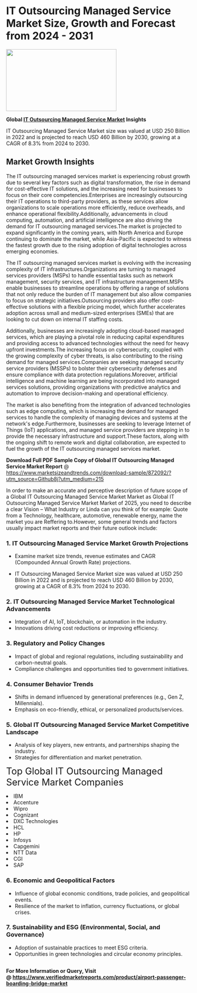 <H1>IT Outsourcing Managed Service Market Size, Growth and Forecast from 2024 - 2031</H1><img class="aligncenter size-medium wp-image-584254" src="https://thirdeyenews.in/wp-content/uploads/2024/09/Global-Market-Research-300x168.jpeg" alt="" width="300" height="168" /><p><strong>Global&nbsp;<a href="https://www.marketsizeandtrends.com/download-sample/872092/?utm_source=Github8j?utm_medium=215">IT Outsourcing Managed Service Market</a> Insights</strong></p><p>IT Outsourcing Managed Service Market size was valued at USD 250 Billion in 2022 and is projected to reach USD 460 Billion by 2030, growing at a CAGR of 8.3% from 2024 to 2030.</p><p><h2>Market Growth Insights</h2> <p>The IT outsourcing managed services market is experiencing robust growth due to several key factors such as digital transformation, the rise in demand for cost-effective IT solutions, and the increasing need for businesses to focus on their core competencies.Enterprises are increasingly outsourcing their IT operations to third-party providers, as these services allow organizations to scale operations more efficiently, reduce overheads, and enhance operational flexibility.Additionally, advancements in cloud computing, automation, and artificial intelligence are also driving the demand for IT outsourcing managed services.The market is projected to expand significantly in the coming years, with North America and Europe continuing to dominate the market, while Asia-Pacific is expected to witness the fastest growth due to the rising adoption of digital technologies across emerging economies.</p> <p>The IT outsourcing managed services market is evolving with the increasing complexity of IT infrastructures.Organizations are turning to managed services providers (MSPs) to handle essential tasks such as network management, security services, and IT infrastructure management.MSPs enable businesses to streamline operations by offering a range of solutions that not only reduce the burden of IT management but also allow companies to focus on strategic initiatives.Outsourcing providers also offer cost-effective solutions with a flexible pricing model, which further accelerates adoption across small and medium-sized enterprises (SMEs) that are looking to cut down on internal IT staffing costs.</p> <p>Additionally, businesses are increasingly adopting cloud-based managed services, which are playing a pivotal role in reducing capital expenditures and providing access to advanced technologies without the need for heavy upfront investments.The increasing focus on cybersecurity, coupled with the growing complexity of cyber threats, is also contributing to the rising demand for managed services.Companies are seeking managed security service providers (MSSPs) to bolster their cybersecurity defenses and ensure compliance with data protection regulations.Moreover, artificial intelligence and machine learning are being incorporated into managed services solutions, providing organizations with predictive analytics and automation to improve decision-making and operational efficiency.</p> <p>The market is also benefiting from the integration of advanced technologies such as edge computing, which is increasing the demand for managed services to handle the complexity of managing devices and systems at the network's edge.Furthermore, businesses are seeking to leverage Internet of Things (IoT) applications, and managed service providers are stepping in to provide the necessary infrastructure and support.These factors, along with the ongoing shift to remote work and digital collaboration, are expected to fuel the growth of the IT outsourcing managed services market.</p> <p><span class=""><strong>Download Full PDF Sample Copy of Global IT Outsourcing Managed Service Market Report</strong> @ <a href="https://www.marketsizeandtrends.com/download-sample/872092/?utm_source=Github8j?utm_medium=215" target="_blank">https://www.marketsizeandtrends.com/download-sample/872092/?utm_source=Github8j?utm_medium=215</a></span></p><p>In order to make an accurate and perceptive description of future scope of a Global&nbsp;IT Outsourcing Managed Service Market Market as Global&nbsp;IT Outsourcing Managed Service Market Market of 2025, you need to describe a clear Vision &ndash; What Industry or Linda can you think of for example: Quote from a Technology, healthcare, automotive, renewable energy, name the market you are Reffering to.However, some general trends and factors usually impact market reports and their future outlook include:</p><h3>1.&nbsp;<strong>IT Outsourcing Managed Service Market Growth Projections</strong></h3><ul><li>Examine market size trends, revenue estimates and CAGR (Compounded Annual Growth Rate) projections.</li><li><p>IT Outsourcing Managed Service Market size was valued at USD 250 Billion in 2022 and is projected to reach USD 460 Billion by 2030, growing at a CAGR of 8.3% from 2024 to 2030.</p></li></ul><h3>2.&nbsp;<strong>IT Outsourcing Managed Service Market Technological Advancements</strong></h3><ul><li>Integration of AI, IoT, blockchain, or automation in the industry.</li><li>Innovations driving cost reductions or improving efficiency.</li></ul><h3>3.&nbsp;<strong>Regulatory and Policy Changes</strong></h3><ul><li>Impact of global and regional regulations, including sustainability and carbon-neutral goals.</li><li>Compliance challenges and opportunities tied to government initiatives.</li></ul><h3>4.&nbsp;<strong>Consumer Behavior Trends</strong></h3><ul><li>Shifts in demand influenced by generational preferences (e.g., Gen Z, Millennials).</li><li>Emphasis on eco-friendly, ethical, or personalized products/services.</li></ul><h3>5.&nbsp;<strong>Global IT Outsourcing Managed Service Market Competitive Landscape</strong></h3><ul><li>Analysis of key players, new entrants, and partnerships shaping the industry.</li><li>Strategies for differentiation and market penetration.</li></ul><p data-pm-slice="1 1 []"><span style="color: inherit; font-family: inherit; font-size: 25px;">Top Global IT Outsourcing Managed Service Market Companies</span></p><div class="" data-test-id=""><p><li>IBM</li><li> Accenture</li><li> Wipro</li><li> Cognizant</li><li> DXC Technologies</li><li> HCL</li><li> HP</li><li> Infosys</li><li> Capgemini</li><li> NTT Data</li><li> CGI</li><li> SAP</li></p></div><h3>6.&nbsp;<strong>Economic and Geopolitical Factors</strong></h3><ul><li>Influence of global economic conditions, trade policies, and geopolitical events.</li><li>Resilience of the market to inflation, currency fluctuations, or global crises.</li></ul><h3>7.&nbsp;<strong>Sustainability and ESG (Environmental, Social, and Governance)</strong></h3><ul><li>Adoption of sustainable practices to meet ESG criteria.</li><li>Opportunities in green technologies and circular economy principles.</li></ul><h2><strong style="font-size: 14px;">For More Information or Query, Visit @&nbsp;</strong><a style="background-color: #ffffff; font-size: 14px;" href="https://www.marketsizeandtrends.com/report/it-outsourcing-managed-service-market/" target="_blank">https://www.verifiedmarketreports.com/product/airport-passenger-boarding-bridge-market</a></h2>
